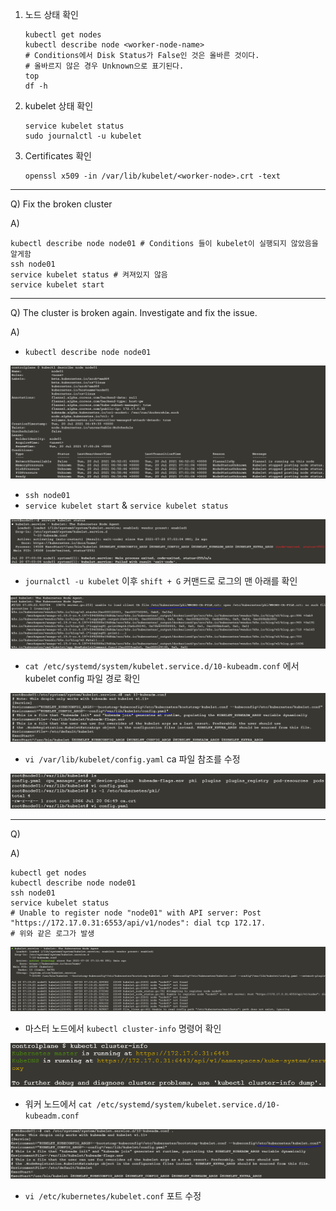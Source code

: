 1. 노드 상태 확인

   ```shell
   kubectl get nodes
   kubectl describe node <worker-node-name>
   # Conditions에서 Disk Status가 False인 것은 올바른 것이다.
   # 올바르지 않은 경우 Unknown으로 표기된다.
   top
   df -h
   ```

2. kubelet 상태 확인

   ```shell
   service kubelet status
   sudo journalctl -u kubelet
   ```

3. Certificates 확인

   ```shell
   openssl x509 -in /var/lib/kubelet/<worker-node>.crt -text
   ```

---

Q) Fix the broken cluster

A) 

```shell
kubectl describe node node01 # Conditions 들이 kubelet이 실행되지 않았음을 알게함
ssh node01
service kubelet status # 켜져있지 않음
service kubelet start
```

---

Q) The cluster is broken again. Investigate and fix the issue.

A) 

* `kubectl describe node node01`

![](img2/13.png)

* `ssh node01`
* `service kubelet start` & `service kubelet status`

![](img2/14.png)

* `journalctl -u kubelet` 이후 `shift + G` 커맨드로 로그의 맨 아래를 확인

![](img2/15.png)

* `cat /etc/systemd/system/kubelet.service.d/10-kubeadm.conf` 에서 kubelet config 파일 경로 확인

![](img2/17.png)

* `vi /var/lib/kubelet/config.yaml`  ca 파일 참조를 수정

![](img2/16.png)

---

Q)

A)

```shell
kubectl get nodes
kubectl describe node node01
ssh node01
service kubelet status
# Unable to register node "node01" with API server: Post "https://172.17.0.31:6553/api/v1/nodes": dial tcp 172.17.
# 위와 같은 로그가 발생
```

![](img2/18.png)

* 마스터 노드에서 `kubectl cluster-info` 명령어 확인

![](img2/19.png)

* 워커 노드에서 `cat /etc/systemd/system/kubelet.service.d/10-kubeadm.conf`

![](img2/20.png)

* `vi /etc/kubernetes/kubelet.conf` 포트 수정